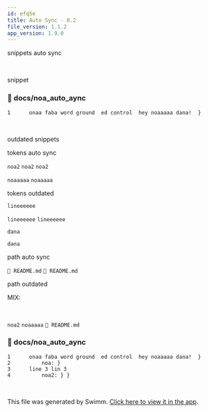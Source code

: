 ```yaml
---
id: efq5e
title: Auto Sync - 0.2
file_version: 1.1.2
app_version: 1.9.0
---
```


snippets auto sync

<br/>

snippet
<!-- NOTE-swimm-snippet: the lines below link your snippet to Swimm -->
### 📄 docs/noa_auto_aync
```
1      onaa faba word ground  ed control  hey noaaaaa dana!  }
```

<br/>

outdated snippets

tokens auto sync

`noa2`<swm-token data-swm-token=":docs/noa_auto_aync:4:1:1:`    noa2: } }`"/> `noa2`<swm-token data-swm-token=":docs/noa_auto_aync:4:1:1:`    noa2: } }`"/> `noa2`<swm-token data-swm-token=":docs/noa_auto_aync:4:1:1:`    noa2: } }`"/>

`noaaaaa`<swm-token data-swm-token=":docs/noa_auto_aync:1:14:14:`onaa faba word ground  ed control  hey noaaaaa dana!  }`"/> `noaaaaa`<swm-token data-swm-token=":docs/noa_auto_aync:1:14:14:`onaa faba word ground  ed control  hey noaaaaa dana!  }`"/>

tokens outdated

`lineeeeee`

`lineeeeee` `lineeeeee`

`dana`<swm-token data-swm-token=":docs/noa_auto_aync:1:16:16:`onaa faba word ground  ed control  hey noaaaaa dana!  }`"/>

`dana`<swm-token data-swm-token=":docs/noa_auto_aync:1:16:16:`onaa faba word ground  ed control  hey noaaaaa dana!  }`"/>

path auto sync

`📄 README.md` `📄 README.md`

path outdated

MIX:

<br/>

`noa2`<swm-token data-swm-token=":docs/noa_auto_aync:4:1:1:`    noa2: } }`"/> `noaaaaa`<swm-token data-swm-token=":docs/noa_auto_aync:1:14:14:`onaa faba word ground  ed control  hey noaaaaa dana!  }`"/> `📄 README.md`
<!-- NOTE-swimm-snippet: the lines below link your snippet to Swimm -->
### 📄 docs/noa_auto_aync
```
1      onaa faba word ground  ed control  hey noaaaaa dana!  }
2          noa: }
3      line 3 lin 3
4          noa2: } }
```

<br/>

This file was generated by Swimm. [Click here to view it in the app](http://localhost:5000/repos/Z2l0aHViJTNBJTNBTm9hUmVwbyUzQSUzQU5vYW96ZXI=/docs/efq5e).
